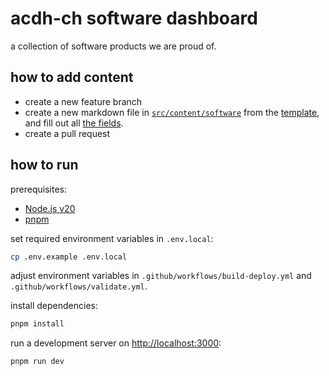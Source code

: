 # acdh-ch software dashboard

a collection of software products we are proud of.

## how to add content

- create a new feature branch
- create a new markdown file in [`src/content/software`](src/content/software) from the
  [template](src/content/software/_template.md), and fill out all
  [the fields](src/content/config.ts).
- create a pull request

## how to run

prerequisites:

- [Node.js v20](https://nodejs.org/en/download)
- [pnpm](https://pnpm.io/installation)

set required environment variables in `.env.local`:

```bash
cp .env.example .env.local
```

adjust environment variables in `.github/workflows/build-deploy.yml` and
`.github/workflows/validate.yml`.

install dependencies:

```bash
pnpm install
```

run a development server on [http://localhost:3000](http://localhost:3000):

```bash
pnpm run dev
```
